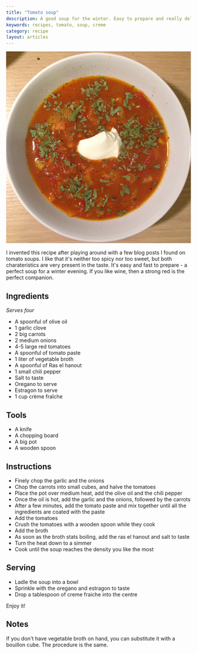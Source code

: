 ```yaml
---
title: "Tomato soup"
description: A good soup for the winter. Easy to prepare and really delicious
keywords: recipes, tomato, soup, creme
category: recipe
layout: articles
---
```


![tomato soup](/img/tomato-soup.jpg)

I invented this recipe after playing around with a few blog posts I found on
tomato soups. I like that it's neither too spicy nor too sweet, but both
charateristics are very present in the taste. It's easy and fast to prepare -
a perfect soup for a winter evening. If you like wine, then a strong red is
the perfect companion.

## Ingredients

_Serves four_

- A spoonful of olive oil
- 1 garlic clove
- 2 big carrots
- 2 medium onions
- 4-5 large red tomatoes
- A spoonful of tomato paste
- 1 liter of vegetable broth
- A spoonful of Ras el hanout
- 1 small chili pepper
- Salt to taste
- Oregano to serve
- Estragon to serve
- 1 cup crème fraîche

## Tools

- A knife
- A chopping board
- A big pot
- A wooden spoon

## Instructions

- Finely chop the garlic and the onions
- Chop the carrots into small cubes, and halve the tomatoes
- Place the pot over medium heat, add the olive oil and the chili pepper
- Once the oil is hot, add the garlic and the onions, followed by the carrots
- After a few minutes, add the tomato paste and mix together until
  all the ingredients are coated with the paste
- Add the tomatoes
- Crush the tomatoes with a wooden spoon while they cook
- Add the broth
- As soon as the broth stats boiling, add the ras el hanout and salt to taste
- Turn the heat down to a simmer
- Cook until the soup reaches the density you like the most

## Serving

- Ladle the soup into a bowl
- Sprinkle with the oregano and estragon to taste
- Drop a tablespoon of creme fraiche into the centre

Enjoy it!

## Notes

If you don't have vegetable broth on hand, you can substitute it with a
bouillon cube. The procedure is the same.
